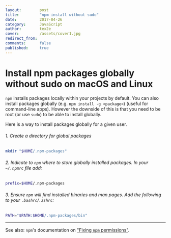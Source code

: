 ```yaml
---
layout:        post
title:         "npm install without sudo"
date:          2017-04-26
category:      JavaScript
author:        tex2e
cover:         /assets/cover1.jpg
redirect_from:
comments:      false
published:     true
---
```


# Install npm packages globally without sudo on macOS and Linux

`npm` installs packages locally within your projects by default. You can also install packages globally (e.g. `npm install -g <package>`) (useful for command-line apps). However the downside of this is that you need to be root (or use `sudo`) to be able to install globally.

Here is a way to install packages globally for a given user.

###### 1. Create a directory for global packages

```sh
mkdir "$HOME/.npm-packages"
```

###### 2. Indicate to `npm` where to store globally installed packages. In your `~/.npmrc` file add:

```sh
prefix=$HOME/.npm-packages
```

###### 3. Ensure `npm` will find installed binaries and man pages. Add the following to your `.bashrc`/`.zshrc`:

```sh
PATH="$PATH:$HOME/.npm-packages/bin"
```

---

See also: `npm`'s documentation on
["Fixing `npm` permissions"](https://docs.npmjs.com/getting-started/fixing-npm-permissions).
